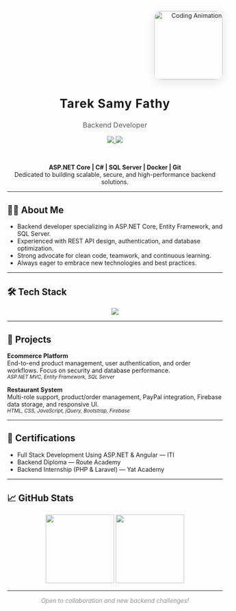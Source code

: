 <p align="right">
  <img src="https://c.tenor.com/_DOBjnGspYAAAAAM/code-coding.gif" width="160" style="border-radius:16px;box-shadow:0 6px 22px 0 rgba(0,0,0,0.09);" alt="Coding Animation">
</p>

<h1 align="center" style="font-weight:bold; letter-spacing:1px;">Tarek Samy Fathy</h1>
<h3 align="center" style="font-weight:normal; color:#5c5c5c;">Backend Developer</h3>

<p align="center">
  <a href="mailto:tareksamy124@gmail.com">
    <img src="https://img.shields.io/badge/Email-24292e?style=for-the-badge&logo=gmail&logoColor=white"/>
  </a>
  <a href="https://www.linkedin.com/in/tarek-samy">
    <img src="https://img.shields.io/badge/LinkedIn-0A66C2?style=for-the-badge&logo=linkedin&logoColor=white"/>
  </a>
</p>

<br/>

<p align="center">
  <b>ASP.NET Core | C# | SQL Server | Docker | Git</b><br/>
  Dedicated to building scalable, secure, and high-performance backend solutions.
</p>

---

## 👨‍💻 About Me

- Backend developer specializing in ASP.NET Core, Entity Framework, and SQL Server.
- Experienced with REST API design, authentication, and database optimization.
- Strong advocate for clean code, teamwork, and continuous learning.
- Always eager to embrace new technologies and best practices.

---

## 🛠️ Tech Stack

<p align="center">
  <img src="https://skillicons.dev/icons?i=cs,dotnet,sql,docker,git,github,js,html,css,bootstrap,postman&theme=light" />
</p>

---

## 🚀 Projects

**Ecommerce Platform**  
End-to-end product management, user authentication, and order workflows. Focus on security and database performance.  
<sub><i>ASP.NET MVC, Entity Framework, SQL Server</i></sub>

**Restaurant System**  
Multi-role support, product/order management, PayPal integration, Firebase data storage, and responsive UI.  
<sub><i>HTML, CSS, JavaScript, jQuery, Bootstrap, Firebase</i></sub>

---

## 🏅 Certifications

- Full Stack Development Using ASP.NET & Angular — ITI
- Backend Diploma — Route Academy
- Backend Internship (PHP & Laravel) — Yat Academy

---

## 📈 GitHub Stats

<p align="center">
  <img src="https://github-readme-stats.vercel.app/api?username=tareksamy196&show_icons=true&theme=light&hide_border=true" height="160">
  <img src="https://github-readme-streak-stats.herokuapp.com/?user=tareksamy196&theme=light&hide_border=true" height="160">
</p>

---

<p align="center" style="color: #929292;">
  <i>Open to collaboration and new backend challenges!</i>
</p>
